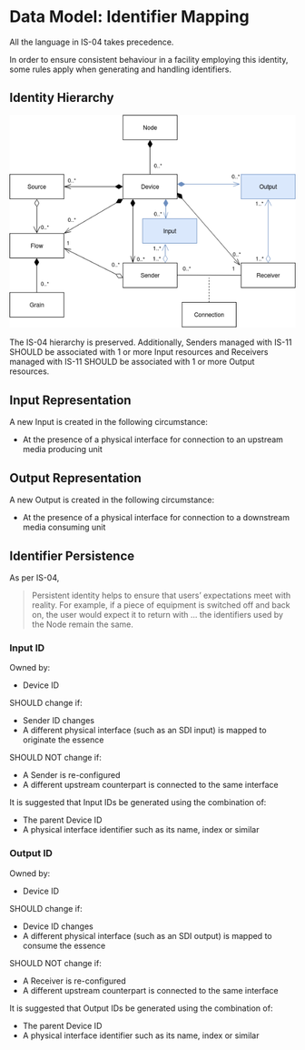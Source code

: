 # Data Model: Identifier Mapping

All the language in IS-04 takes precedence.

In order to ensure consistent behaviour in a facility employing this identity, some rules apply when generating and handling identifiers.

## Identity Hierarchy

![Extended IS-04 Model Diagram](../docs/images/is-11-data-model.png)

The IS-04 hierarchy is preserved. Additionally, Senders managed with IS-11 SHOULD be associated with 1 or more Input resources and Receivers managed with IS-11 SHOULD be associated with 1 or more Output resources.

## Input Representation

A new Input is created in the following circumstance:

- At the presence of a physical interface for connection to an upstream media producing unit

## Output Representation

A new Output is created in the following circumstance:

- At the presence of a physical interface for connection to a downstream media consuming unit

## Identifier Persistence

As per IS-04,

> Persistent identity helps to ensure that users’ expectations meet with reality. For example, if a piece of equipment is switched off and back on, the user would expect it to return with ... the identifiers used by the Node remain the same.

### Input ID

Owned by:

- Device ID

SHOULD change if:

- Sender ID changes
- A different physical interface (such as an SDI input) is mapped to originate the essence

SHOULD NOT change if:

- A Sender is re-configured
- A different upstream counterpart is connected to the same interface

It is suggested that Input IDs be generated using the combination of:

- The parent Device ID
- A physical interface identifier such as its name, index or similar

### Output ID

Owned by:

- Device ID

SHOULD change if:

- Device ID changes
- A different physical interface (such as an SDI output) is mapped to consume the essence

SHOULD NOT change if:

- A Receiver is re-configured
- A different upstream counterpart is connected to the same interface

It is suggested that Output IDs be generated using the combination of:

- The parent Device ID
- A physical interface identifier such as its name, index or similar
